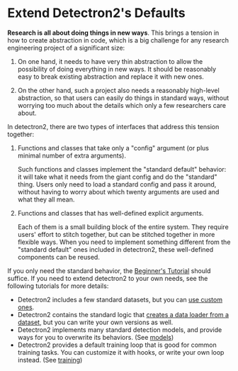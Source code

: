 # Extend Detectron2's Defaults

__Research is all about doing things in new ways__.
This brings a tension in how to create abstraction in code,
which is a big challenge for any research engineering project of a significant size:

1. On one hand, it needs to have very thin abstraction to allow the possibility of doing
   everything in new ways. It should be reasonably easy to break existing
   abstraction and replace it with new ones.

2. On the other hand, such a project also needs a reasonably high-level
   abstraction, so that users can easily do things in standard ways,
   without worrying too much about the details which only a few researchers care about.
   
In detectron2, there are two types of interfaces that address this tension together:

1. Functions and classes that take only a "config" argument (or plus minimal
   number of extra arguments).

   Such functions and classes implement
   the "standard default" behavior: it will take what it needs from the giant
   config and do the "standard" thing. 
   Users only need to load a standard config and pass it around, without having to worry about
   which twenty arguments are used and what they all mean.
   
2. Functions and classes that has well-defined explicit arguments. 

   Each of them is a small building block of the entire system.
   They require users' effort to stitch together, but can be stitched together in more flexible ways.
   When you need to implement something different from the "standard default"
   ones included in detectron2, these well-defined components can be reused.
   

If you only need the standard behavior, the [Beginner's Tutorial](beginner)
should suffice. If you need to extend detectron2 to your own needs,
see the following tutorials for more details:

* Detectron2 includes a few standard datasets, but you can [use custom ones](datasets).
* Detectron2 contains the standard logic that [creates a data loader from a
  dataset](data_loading), but you can write your own versions as well.
* Detectron2 implements many standard detection models, and provide ways for you
  to overwrite its behaviors. (See [models](models))
* Detectron2 provides a default training loop that is good for common training tasks.
  You can customize it with hooks, or write your own loop instead. (See [training](training))
